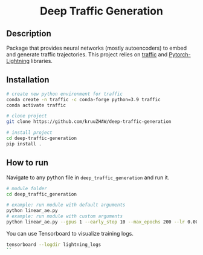<div align="center">    
 
# Deep Traffic Generation
<!--
[![Paper](http://img.shields.io/badge/paper-arxiv.1001.2234-B31B1B.svg)](https://www.nature.com/articles/nature14539)
[![Conference](http://img.shields.io/badge/NeurIPS-2019-4b44ce.svg)](https://papers.nips.cc/book/advances-in-neural-information-processing-systems-31-2018)
[![Conference](http://img.shields.io/badge/ICLR-2019-4b44ce.svg)](https://papers.nips.cc/book/advances-in-neural-information-processing-systems-31-2018)
[![Conference](http://img.shields.io/badge/AnyConference-year-4b44ce.svg)](https://papers.nips.cc/book/advances-in-neural-information-processing-systems-31-2018)  

ARXIV   
[![Paper](http://img.shields.io/badge/arxiv-math.co:1480.1111-B31B1B.svg)](https://www.nature.com/articles/nature14539)

![CI testing](https://github.com/PyTorchLightning/deep-learning-project-template/workflows/CI%20testing/badge.svg?branch=master&event=push)
-->

<!--  
Conference   
-->   
</div>
 
## Description   

Package that provides neural networks (mostly autoencoders) to embed and generate traffic trajectories. This project relies on [traffic](https://traffic-viz.github.io/) and [Pytorch-Lightning](https://www.pytorchlightning.ai/) libraries.

## Installation

```bash
# create new python environment for traffic
conda create -n traffic -c conda-forge python=3.9 traffic
conda activate traffic

# clone project   
git clone https://github.com/kruuZHAW/deep-traffic-generation

# install project
cd deep-traffic-generation
pip install .
```

## How to run   
 Navigate to any python file in `deep_traffic_generation` and run it.   
 ```bash
# module folder
cd deep_traffic_generation

# example: run module with default arguments
python linear_ae.py
# example: run module with custom arguments
python linear_ae.py --gpus 1 --early_stop 10 --max_epochs 200 --lr 0.001
```

You can use Tensorboard to visualize training logs.

```bash
tensorboard --logdir lightning_logs
``
